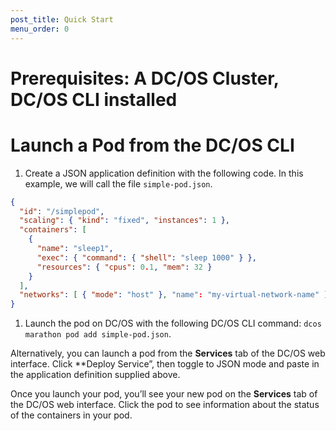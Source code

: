 ```yaml
---
post_title: Quick Start
menu_order: 0
---
```


# Prerequisites: A DC/OS Cluster, DC/OS CLI installed

# Launch a Pod from the DC/OS CLI

1. Create a JSON application definition with the following code. In this example, we will call the file `simple-pod.json`.

```json
{
  "id": "/simplepod",
  "scaling": { "kind": "fixed", "instances": 1 },
  "containers": [
    {
      "name": "sleep1",
      "exec": { "command": { "shell": "sleep 1000" } },
      "resources": { "cpus": 0.1, "mem": 32 }
    }
  ],
  "networks": [ { "mode": "host" }, "name": "my-virtual-network-name" ]
}
```

1. Launch the pod on DC/OS with the following DC/OS CLI command: `dcos marathon pod add simple-pod.json`.

Alternatively, you can launch a pod from the **Services** tab of the DC/OS web interface. Click **Deploy Service”, then toggle to JSON mode and paste in the application definition supplied above.

Once you launch your pod, you’ll see your new pod on the **Services** tab of the DC/OS web interface. Click the pod to see information about the status of the containers in your pod.